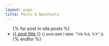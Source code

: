 ```yaml
---
layout: page
title: Posts & Backtests
---
```


<ul>
{% for post in site.posts %}
  <li><a href="{{ post.url | relative_url }}">{{ post.title }}</a> <small>{{ post.date | date: "%b %d, %Y" }}</small></li>
{% endfor %}
</ul>
